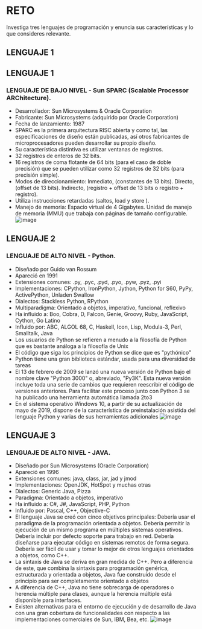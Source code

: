# RETO
Investiga tres lenguajes de programación y enuncia sus características y lo que consideres relevante.

## LENGUAJE 1
## LENGUAJE 1
### LENGUAJE DE BAJO NIVEL - Sun SPARC (Scalable Processor ARChitecture).
* Desarrollador: Sun Microsystems & Oracle Corporation 
* Fabricante: Sun Microsystems (adquirido por Oracle Corporation)
* Fecha de lanzamiento: 1987
* SPARC es la primera arquitectura RISC abierta y como tal, las especificaciones de diseño están publicadas, así otros fabricantes de microprocesadores pueden     desarrollar su propio diseño.
* Su característica distintiva es utilizar ventanas de registros.
* 32 registros de enteros de 32 bits.
* 16 registros de coma flotante de 64 bits (para el caso de doble precisión) que se pueden utilizar como 32 registros de 32 bits (para precisión simple).
* Modos de direccionamiento: Inmediato, (constantes de 13 bits). Directo, (offset de 13 bits). Indirecto, (registro + offset de 13 bits o registro + registro).
* Utiliza instrucciones retardadas (saltos, load y store ).
* Manejo de memoria: Espacio virtual de 4 Gigabytes. Unidad de manejo de memoria (MMU) que trabaja con páginas de tamaño configurable.
![image](https://user-images.githubusercontent.com/99224635/162494492-f53d7748-3c5d-4957-a2d4-f4d8cc5b9130.png)

## LENGUAJE 2
### LENGUAJE DE ALTO NIVEL - Python.
* Diseñado por	Guido van Rossum
* Apareció en	1991
* Extensiones comunes:	.py, .pyc, .pyd, .pyo, .pyw, .pyz, .pyi
* Implementaciones:	CPython, IronPython, Jython, Python for S60, PyPy, ActivePython, Unladen Swallow
* Dialectos:	Stackless Python, RPython
* Multiparadigma: Orientado a objetos, imperativo, funcional, reflexivo
* Ha influido a:	Boo, Cobra, D, Falcon, Genie, Groovy, Ruby, JavaScript, Cython, Go Latino
* Influido por:	ABC, ALGOL 68, C, Haskell, Icon, Lisp, Modula-3, Perl, Smalltalk, Java
* Los usuarios de Python se refieren a menudo a la filosofía de Python que es bastante análoga a la filosofía de Unix
* El código que siga los principios de Python se dice que es "pythónico"
* Python tiene una gran biblioteca estándar, usada para una diversidad de tareas
* El 13 de febrero de 2009 se lanzó una nueva versión de Python bajo el nombre clave "Python 3000" o, abreviado, "Py3K". Esta nueva versión incluye toda una serie de cambios que requieren reescribir el código de versiones anteriores. Para facilitar este proceso junto con Python 3 se ha publicado una herramienta automática llamada 2to3
* En el sistema operativo Windows 10, a partir de su actualización de mayo de 2019, dispone de la característica de preinstalación asistida del lenguaje Python y varias de sus herramientas adicionales
![image](https://user-images.githubusercontent.com/99224635/162496033-69601c41-c552-4a8b-9c41-2ee06ef3b14b.png)

## LENGUAJE 3
### LENGUAJE DE ALTO NIVEL - JAVA.
* Diseñado por	Sun Microsystems (Oracle Corporation)
* Apareció en	1996
* Extensiones comunes:	java, class, jar, jad y jmod
* Implementaciones:	OpenJDK, HotSpot y muchas otras
* Dialectos: Generic Java, Pizza
* Paradigma: Orientado a objetos, imperativo
* Ha influido a:	C#, J#, JavaScript, PHP, Python
* Influido por:	Pascal, C++, Objective-C
* El lenguaje Java se creó con cinco objetivos principales: Debería usar el paradigma de la programación orientada a objetos. Debería permitir la ejecución de un mismo programa en múltiples sistemas operativos. Debería incluir por defecto soporte para trabajo en red. Debería diseñarse para ejecutar código en sistemas remotos de forma segura. Debería ser fácil de usar y tomar lo mejor de otros lenguajes orientados a objetos, como C++.
* La sintaxis de Java se deriva en gran medida de C++. Pero a diferencia de este, que combina la sintaxis para programación genérica, estructurada y orientada a objetos, Java fue construido desde el principio para ser completamente orientado a objetos
* A diferencia de C++, Java no tiene sobrecarga de operadores o herencia múltiple para clases, aunque la herencia múltiple está disponible para interfaces.
* Existen alternativas para el entorno de ejecución y de desarrollo de Java con una gran cobertura de funcionalidades con respecto a las implementaciones comerciales de Sun, IBM, Bea, etc.
![image](https://user-images.githubusercontent.com/99224635/162497473-b76b65a1-2e61-4201-af6d-72aae365e067.png)








